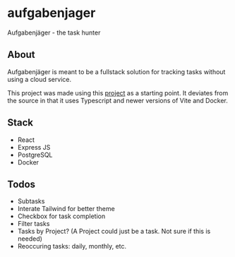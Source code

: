 # aufgabenjager

Aufgabenjäger - the task hunter

## About

Aufgabenjäger is meant to be a fullstack solution for tracking tasks without using a cloud service.

This project was made using this [project](https://github.com/AntonioMaccarini/dockerize-react-node-postgres-nginx-application) as a starting point. It deviates from the source in that it uses Typescript and newer versions of Vite and Docker.

## Stack

- React
- Express JS
- PostgreSQL
- Docker

## Todos

- Subtasks
- Interate Tailwind for better theme
- Checkbox for task completion
- Filter tasks
- Tasks by Project? (A Project could just be a task. Not sure if this is needed)
- Reoccuring tasks: daily, monthly, etc.
